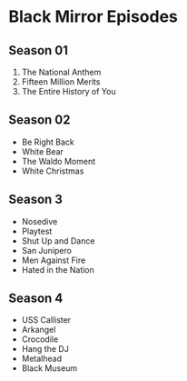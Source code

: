 # Black Mirror Episodes

## Season 01
1. The National Anthem
2. Fifteen Million Merits
3. The Entire History of You

## Season 02
*  Be Right Back
*  White Bear
*  The Waldo Moment
*  White Christmas

## Season 3
*  Nosedive
*  Playtest
*  Shut Up and Dance
*  San Junipero
*  Men Against Fire
*  Hated in the Nation

## Season 4
* USS Callister
* Arkangel
* Crocodile
* Hang the DJ
* Metalhead
* Black Museum

